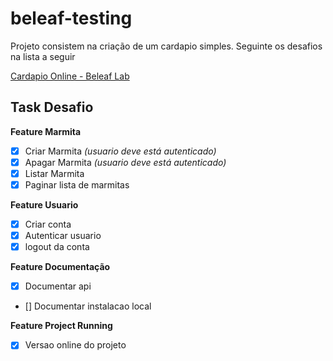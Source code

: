 # beleaf-testing

Projeto consistem na criação de um cardapio simples.
Seguinte os desafios na lista a seguir


<a href="http://beleaf.carlosocarvalho.com.br/" target="_blank">Cardapio Online - Beleaf Lab</a>


## Task Desafio

**Feature Marmita**
- [x] Criar Marmita _(usuario deve está autenticado)_
- [x] Apagar Marmita _(usuario deve está autenticado)_
- [x] Listar Marmita
- [x] Paginar lista de marmitas
   
**Feature Usuario**
- [x] Criar conta
- [x] Autenticar usuario
- [x] logout da conta

**Feature Documentação**
- [x] Documentar api
- [] Documentar instalacao local

**Feature Project Running**

- [x] Versao online do projeto
